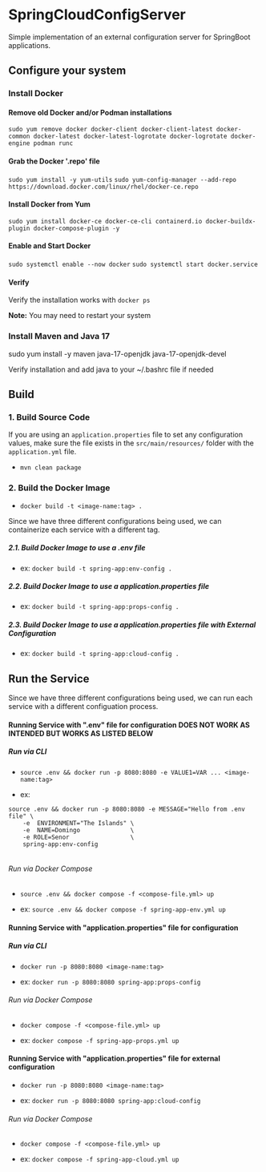 # SpringCloudConfigServer
Simple implementation of an external configuration server for SpringBoot applications. 


## Configure your system

### Install Docker

#### Remove old Docker and/or Podman installations

`sudo yum remove docker docker-client docker-client-latest docker-common docker-latest docker-latest-logrotate docker-logrotate docker-engine podman runc`

#### Grab the Docker '.repo' file

`sudo yum install -y yum-utils`
`sudo yum-config-manager --add-repo https://download.docker.com/linux/rhel/docker-ce.repo`

#### Install Docker from Yum
`sudo yum install docker-ce docker-ce-cli containerd.io docker-buildx-plugin docker-compose-plugin -y`

#### Enable and Start Docker
`sudo systemctl enable --now docker`
`sudo systemctl start docker.service`

#### Verify
Verify the installation works with `docker ps`

**Note:** You may need to restart your system

### Install Maven and Java 17
sudo yum install -y maven java-17-openjdk java-17-openjdk-devel 

Verify installation and add java to your ~/.bashrc file if needed


## Build

### 1. Build Source Code

If you are using an `application.properties` file to set any configuration values, make sure the file exists in the `src/main/resources/` folder with the `application.yml` file.

- `mvn clean package`


### 2. Build the Docker Image

- `docker build -t <image-name:tag> .`

Since we have three different configurations being used, we can containerize each service with a different tag.

##### 2.1. Build Docker Image to use a .env file 

- ex: `docker build -t spring-app:env-config .`

##### 2.2. Build Docker Image to use a application.properties file 

- ex: `docker build -t spring-app:props-config .`

##### 2.3. Build Docker Image to use a application.properties file with External Configuration

- ex: `docker build -t spring-app:cloud-config .`


## Run the Service

Since we have three different configurations being used, we can run each service with a different configuation process.


#### Running Service with ".env" file for configuration **DOES NOT WORK AS INTENDED BUT WORKS AS LISTED BELOW**
##### Run via CLI

- `source .env && docker run -p 8080:8080 -e VALUE1=VAR ... <image-name:tag>`

- ex: 
```
source .env && docker run -p 8080:8080 -e MESSAGE="Hello from .env file" \
    -e  ENVIRONMENT="The Islands" \
    -e  NAME=Domingo              \
    -e ROLE=Senor                 \
    spring-app:env-config
    
```

###### Run via Docker Compose

- `source .env && docker compose -f <compose-file.yml> up`

- ex: `source .env && docker compose -f spring-app-env.yml up`


#### Running Service with "application.properties" file for configuration
##### Run via CLI

- `docker run -p 8080:8080 <image-name:tag>`

- ex: `docker run -p 8080:8080 spring-app:props-config`


###### Run via Docker Compose

- `docker compose -f <compose-file.yml> up`

- ex: `docker compose -f spring-app-props.yml up`


#### Running Service with "application.properties" file for external configuration

- `docker run -p 8080:8080 <image-name:tag>`

- ex: `docker run -p 8080:8080 spring-app:cloud-config`


###### Run via Docker Compose

- `docker compose -f <compose-file.yml> up`

- ex: `docker compose -f spring-app-cloud.yml up`
